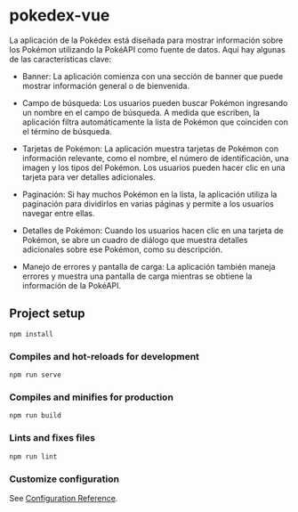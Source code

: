 # pokedex-vue
La aplicación de la Pokédex está diseñada para mostrar información sobre los Pokémon utilizando la PokéAPI como fuente de datos. Aquí hay algunas de las características clave:

- Banner: La aplicación comienza con una sección de banner que puede mostrar información general o de bienvenida.

- Campo de búsqueda: Los usuarios pueden buscar Pokémon ingresando un nombre en el campo de búsqueda. A medida que escriben, la aplicación filtra automáticamente la lista de Pokémon que coinciden con el término de búsqueda.

- Tarjetas de Pokémon: La aplicación muestra tarjetas de Pokémon con información relevante, como el nombre, el número de identificación, una imagen y los tipos del Pokémon. Los usuarios pueden hacer clic en una tarjeta para ver detalles adicionales.

- Paginación: Si hay muchos Pokémon en la lista, la aplicación utiliza la paginación para dividirlos en varias páginas y permite a los usuarios navegar entre ellas.

- Detalles de Pokémon: Cuando los usuarios hacen clic en una tarjeta de Pokémon, se abre un cuadro de diálogo que muestra detalles adicionales sobre ese Pokémon, como su descripción.

- Manejo de errores y pantalla de carga: La aplicación también maneja errores y muestra una pantalla de carga mientras se obtiene la información de la PokéAPI.


## Project setup
```
npm install
```

### Compiles and hot-reloads for development
```
npm run serve
```

### Compiles and minifies for production
```
npm run build
```

### Lints and fixes files
```
npm run lint
```

### Customize configuration
See [Configuration Reference](https://cli.vuejs.org/config/).
